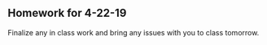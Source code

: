 ## Homework for 4-22-19

Finalize any in class work and bring any issues with you to class tomorrow.